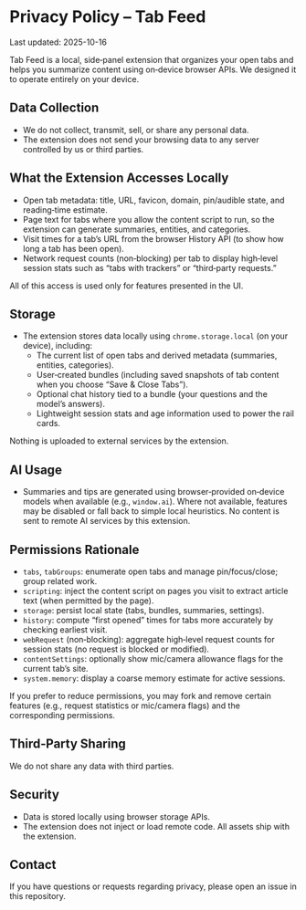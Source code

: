 # Privacy Policy – Tab Feed

Last updated: 2025-10-16

Tab Feed is a local, side‑panel extension that organizes your open tabs and helps you summarize content using on‑device browser APIs. We designed it to operate entirely on your device.

## Data Collection
- We do not collect, transmit, sell, or share any personal data.
- The extension does not send your browsing data to any server controlled by us or third parties.

## What the Extension Accesses Locally
- Open tab metadata: title, URL, favicon, domain, pin/audible state, and reading‑time estimate.
- Page text for tabs where you allow the content script to run, so the extension can generate summaries, entities, and categories.
- Visit times for a tab’s URL from the browser History API (to show how long a tab has been open).
- Network request counts (non‑blocking) per tab to display high‑level session stats such as “tabs with trackers” or “third‑party requests.”

All of this access is used only for features presented in the UI.

## Storage
- The extension stores data locally using `chrome.storage.local` (on your device), including:
  - The current list of open tabs and derived metadata (summaries, entities, categories).
  - User‑created bundles (including saved snapshots of tab content when you choose “Save & Close Tabs”).
  - Optional chat history tied to a bundle (your questions and the model’s answers).
  - Lightweight session stats and age information used to power the rail cards.

Nothing is uploaded to external services by the extension.

## AI Usage
- Summaries and tips are generated using browser‑provided on‑device models when available (e.g., `window.ai`). Where not available, features may be disabled or fall back to simple local heuristics. No content is sent to remote AI services by this extension.

## Permissions Rationale
- `tabs`, `tabGroups`: enumerate open tabs and manage pin/focus/close; group related work.
- `scripting`: inject the content script on pages you visit to extract article text (when permitted by the page).
- `storage`: persist local state (tabs, bundles, summaries, settings).
- `history`: compute “first opened” times for tabs more accurately by checking earliest visit.
- `webRequest` (non‑blocking): aggregate high‑level request counts for session stats (no request is blocked or modified).
- `contentSettings`: optionally show mic/camera allowance flags for the current tab’s site.
- `system.memory`: display a coarse memory estimate for active sessions.

If you prefer to reduce permissions, you may fork and remove certain features (e.g., request statistics or mic/camera flags) and the corresponding permissions.

## Third‑Party Sharing
We do not share any data with third parties.

## Security
- Data is stored locally using browser storage APIs.
- The extension does not inject or load remote code. All assets ship with the extension.

## Contact
If you have questions or requests regarding privacy, please open an issue in this repository.


